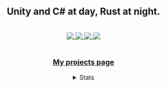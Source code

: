 <h2 align="center">Unity and C# at day, Rust at night.</h2><br/>
<div align="center">
<div>
<a href="https://github.com/Leinnan/slavic_castles">
    <img align=top src="https://github-readme-stats.vercel.app/api/pin/?username=Leinnan&repo=slavic_castles&theme=transparent"/>
</a>
<a href="https://github.com/Leinnan/rusty_hub">
    <img align=top src="https://github-readme-stats.vercel.app/api/pin/?username=Leinnan&repo=rusty_hub&theme=transparent"/>
</a>
<a href="https://github.com/Leinnan/lwa_unity_unpack">
    <img align=top src="https://github-readme-stats.vercel.app/api/pin/?username=Leinnan&repo=lwa_unity_unpack&theme=transparent"/>
</a>
<a href="https://github.com/Leinnan/lwa_fm">
    <img align=top src="https://github-readme-stats.vercel.app/api/pin/?username=Leinnan&repo=lwa_fm&theme=transparent"/>
</a>
<div>
<br/>
<h3><a href="https://www.mevlyshkin.com/projects/">My projects page</a></h3>

<details>
  <summary>Stats</summary>
<a href="https://github.com/anuraghazra/github-readme-stats">
  <img align="center" src="https://github-readme-stats.vercel.app/api?username=Leinnan&count_private=true&theme=transparent" />
</a>
</details>
</div>

